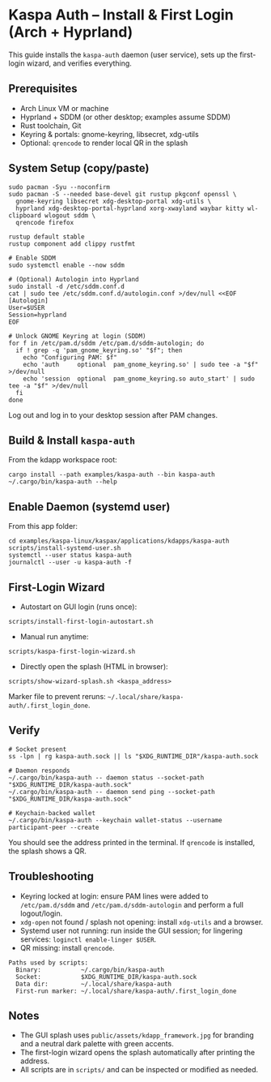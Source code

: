 # Kaspa Auth – Install & First Login (Arch + Hyprland)

This guide installs the `kaspa-auth` daemon (user service), sets up the first-login wizard, and verifies everything.

## Prerequisites
- Arch Linux VM or machine
- Hyprland + SDDM (or other desktop; examples assume SDDM)
- Rust toolchain, Git
- Keyring & portals: gnome-keyring, libsecret, xdg-utils
- Optional: `qrencode` to render local QR in the splash

## System Setup (copy/paste)

```
sudo pacman -Syu --noconfirm
sudo pacman -S --needed base-devel git rustup pkgconf openssl \
  gnome-keyring libsecret xdg-desktop-portal xdg-utils \
  hyprland xdg-desktop-portal-hyprland xorg-xwayland waybar kitty wl-clipboard wlogout sddm \
  qrencode firefox

rustup default stable
rustup component add clippy rustfmt

# Enable SDDM
sudo systemctl enable --now sddm

# (Optional) Autologin into Hyprland
sudo install -d /etc/sddm.conf.d
cat | sudo tee /etc/sddm.conf.d/autologin.conf >/dev/null <<EOF
[Autologin]
User=$USER
Session=hyprland
EOF

# Unlock GNOME Keyring at login (SDDM)
for f in /etc/pam.d/sddm /etc/pam.d/sddm-autologin; do
  if ! grep -q 'pam_gnome_keyring.so' "$f"; then
    echo "Configuring PAM: $f"
    echo 'auth     optional  pam_gnome_keyring.so' | sudo tee -a "$f" >/dev/null
    echo 'session  optional  pam_gnome_keyring.so auto_start' | sudo tee -a "$f" >/dev/null
  fi
done
```

Log out and log in to your desktop session after PAM changes.

## Build & Install `kaspa-auth`
From the kdapp workspace root:

```
cargo install --path examples/kaspa-auth --bin kaspa-auth
~/.cargo/bin/kaspa-auth --help
```

## Enable Daemon (systemd user)
From this app folder:

```
cd examples/kaspa-linux/kaspax/applications/kdapps/kaspa-auth
scripts/install-systemd-user.sh
systemctl --user status kaspa-auth
journalctl --user -u kaspa-auth -f
```

## First-Login Wizard
- Autostart on GUI login (runs once):

```
scripts/install-first-login-autostart.sh
```

- Manual run anytime:

```
scripts/kaspa-first-login-wizard.sh
```

- Directly open the splash (HTML in browser):

```
scripts/show-wizard-splash.sh <kaspa_address>
```

Marker file to prevent reruns: `~/.local/share/kaspa-auth/.first_login_done`.

## Verify
```
# Socket present
ss -lpn | rg kaspa-auth.sock || ls "$XDG_RUNTIME_DIR"/kaspa-auth.sock

# Daemon responds
~/.cargo/bin/kaspa-auth -- daemon status --socket-path "$XDG_RUNTIME_DIR/kaspa-auth.sock"
~/.cargo/bin/kaspa-auth -- daemon send ping --socket-path "$XDG_RUNTIME_DIR/kaspa-auth.sock"

# Keychain-backed wallet
~/.cargo/bin/kaspa-auth --keychain wallet-status --username participant-peer --create
```

You should see the address printed in the terminal. If `qrencode` is installed, the splash shows a QR.

## Troubleshooting
- Keyring locked at login: ensure PAM lines were added to `/etc/pam.d/sddm` and `/etc/pam.d/sddm-autologin` and perform a full logout/login.
- `xdg-open` not found / splash not opening: install `xdg-utils` and a browser.
- Systemd user not running: run inside the GUI session; for lingering services: `loginctl enable-linger $USER`.
- QR missing: install `qrencode`.

```
Paths used by scripts:
  Binary:           ~/.cargo/bin/kaspa-auth
  Socket:           $XDG_RUNTIME_DIR/kaspa-auth.sock
  Data dir:         ~/.local/share/kaspa-auth
  First-run marker: ~/.local/share/kaspa-auth/.first_login_done
```

## Notes
- The GUI splash uses `public/assets/kdapp_framework.jpg` for branding and a neutral dark palette with green accents.
- The first-login wizard opens the splash automatically after printing the address.
- All scripts are in `scripts/` and can be inspected or modified as needed.

